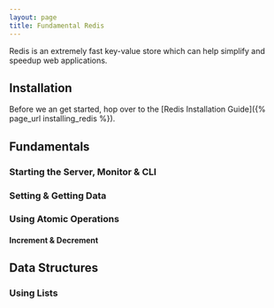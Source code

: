```yaml
---
layout: page
title: Fundamental Redis
---
```


Redis is an extremely fast key-value store which can help simplify and speedup web applications.

## Installation

Before we an get started, hop over to the [Redis Installation Guide]({% page_url installing_redis %}).

## Fundamentals

### Starting the Server, Monitor & CLI

### Setting & Getting Data

### Using Atomic Operations

#### Increment & Decrement

## Data Structures

### Using Lists
